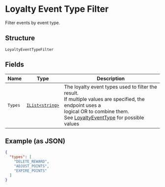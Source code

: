
# Loyalty Event Type Filter

Filter events by event type.

## Structure

`LoyaltyEventTypeFilter`

## Fields

| Name | Type | Description |
|  --- | --- | --- |
| `Types` | [`IList<string>`](/doc/models/loyalty-event-type.md) | The loyalty event types used to filter the result.<br>If multiple values are specified, the endpoint uses a<br>logical OR to combine them.<br>See [LoyaltyEventType](#type-loyaltyeventtype) for possible values |

## Example (as JSON)

```json
{
  "types": [
    "DELETE_REWARD",
    "ADJUST_POINTS",
    "EXPIRE_POINTS"
  ]
}
```

